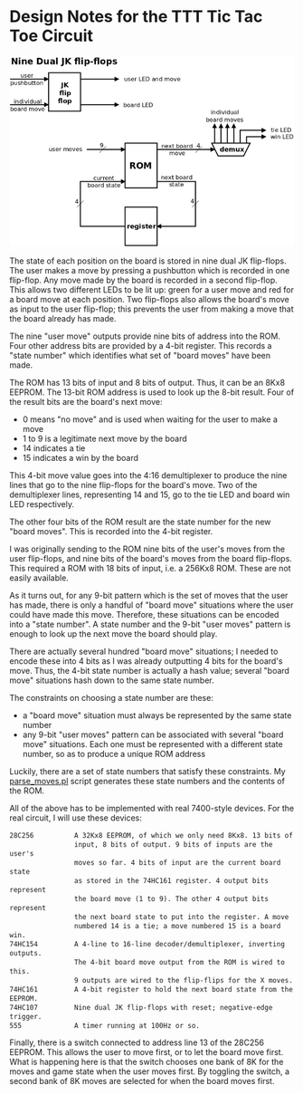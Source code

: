 # Design Notes for the TTT Tic Tac Toe Circuit

![](Figs/design_diagram.png)

The state of each position on the board is stored in nine dual JK flip-flops.
The user makes a move by pressing a pushbutton which is recorded in one
flip-flop. Any move made by the board is recorded in a second flip-flop.
This allows two different LEDs to be lit up: green for a user move and red
for a board move at each position. Two flip-flops also allows the board's
move as input to the user flip-flop; this prevents the user from making a
move that the board already has made.

The nine "user move" outputs provide nine bits of address into the ROM.
Four other address bits are provided by a 4-bit register. This records
a "state number" which identifies what set of "board moves" have been
made.

The ROM has 13 bits of input and 8 bits of output. Thus, it can be an 8Kx8
EEPROM. The 13-bit ROM address is used to look up the 8-bit result. Four of the
result bits are the board's next move:

 + 0 means "no move" and is used when waiting for the user to make a move
 + 1 to 9 is a legitimate next move by the board
 + 14 indicates a tie
 + 15 indicates a win by the board

This 4-bit move value goes into the 4:16 demultiplexer to produce the nine
lines that go to the nine flip-flops for the board's move. Two of the
demultiplexer lines, representing 14 and 15, go to the tie LED and board
win LED respectively.

The other four bits of the ROM result are the state number for the new
"board moves". This is recorded into the 4-bit register.

I was originally sending to the ROM nine bits of the user's moves from the user
flip-flops, and  nine bits of the board's moves from the board flip-flops.
This required a ROM with 18 bits of input, i.e. a 256Kx8 ROM. These are not
easily available.

As it turns out, for any 9-bit pattern which is the set of moves that the
user has made, there is only a handful of "board move" situations where
the user could have made this move. Therefore, these situations can be
encoded into a "state number". A state number and the 9-bit "user moves"
pattern is enough to look up the next move the board should play.

There are actually several hundred "board move" situations; I needed
to encode these into 4 bits as I was already outputting 4 bits for the
board's move. Thus, the 4-bit state number is actually a hash value;
several "board move" situations hash down to the same state number.

The constraints on choosing a state number are these:

 + a "board move" situation must always be represented by the same state number
 + any 9-bit "user moves" pattern can be associated with several
   "board move" situations. Each one must be represented with a different
   state number, so as to produce a unique ROM address

Luckily, there are a set of state numbers that satisfy these constraints.
My [parse_moves.pl](parse_moves.pl) script generates these state numbers
and the contents of the ROM.

All of the above has to be implemented with real 7400-style devices.
For the real circuit, I will use these devices:

```
28C256          A 32Kx8 EEPROM, of which we only need 8Kx8. 13 bits of
                input, 8 bits of output. 9 bits of inputs are the user's
                moves so far. 4 bits of input are the current board state
                as stored in the 74HC161 register. 4 output bits represent
                the board move (1 to 9). The other 4 output bits represent
                the next board state to put into the register. A move
                numbered 14 is a tie; a move numbered 15 is a board win.
74HC154         A 4-line to 16-line decoder/demultiplexer, inverting outputs.
                The 4-bit board move output from the ROM is wired to this.
                9 outputs are wired to the flip-flips for the X moves.
74HC161         A 4-bit register to hold the next board state from the EEPROM.
74HC107         Nine dual JK flip-flops with reset; negative-edge trigger.
555             A timer running at 100Hz or so.
```
Finally, there is a switch connected to address line 13 of the 28C256 EEPROM.
This allows the user to move first, or to let the board move first. What is
happening here is that the switch chooses one bank of 8K for the moves and
game state when the user moves first. By toggling the switch, a second
bank of 8K moves are selected for when the board moves first.
